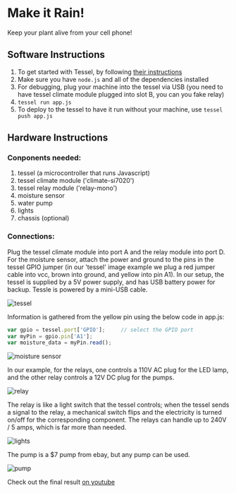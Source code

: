# Make it Rain!
Keep your plant alive from your cell phone!

## Software Instructions
1. To get started with Tessel, by following [their instructions](http://start.tessel.io/install)
1. Make sure you have `node.js` and all of the dependencies installed
2. For debugging, plug your machine into the tessel via USB (you need to have tessel
climate module plugged into slot B, you can you fake relay)
3. `tessel run app.js`
3. To deploy to the tessel to have it run without your machine, use `tessel push app.js`

## Hardware Instructions
### Conponents needed:
1. tessel (a microcontroller that runs Javascript)
2. tessel climate module ('climate-si7020')
3. tessel relay module ('relay-mono')
4. moisture sensor
5. water pump
6. lights
7. chassis (optional)

### Connections:
Plug the tessel climate module into port A and the relay module  into port D.
For the moisture sensor, attach the power and ground to the pins in the tessel GPIO jumper
(in our 'tessel' image example we plug a red jumper cable into vcc, brown into ground, and yellow into pin A1).
In our setup, the tessel is supplied by a 5V power supply, and has USB battery power for backup. Tessle is powered by a mini-USB cable.

![tessel](images/tessel.JPG)

Information is gathered from the yellow pin using the below code in app.js:

```javascript
var gpio = tessel.port['GPIO'];     // select the GPIO port
var myPin = gpio.pin['A1'];
var moisture_data = myPin.read();
```

![moisture sensor](images/moisture.JPG)

In our example, for the relays, one controls a 110V AC plug for the LED lamp, and the other relay controls a 12V DC plug for the pumps.

![relay](images/relay.JPG)

The relay is like a light switch that the tessel controls; when the tessel sends a signal to the relay, a mechanical switch flips
and the electricity is turned on/off for the corresponding component.
The relays can handle up to 240V / 5 amps, which is far more than needed.

![lights](images/lights.JPG)

The pump is a $7 pump from ebay, but any pump can be used.

![pump](images/pump.JPG)

Check out the final result [on youtube](http://youtu.be/cq1TpndOx3Y)






